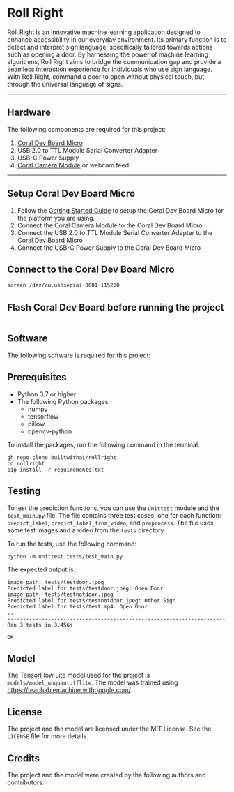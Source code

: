 # Roll Right
Roll Right is an innovative machine learning application designed to enhance accessibility in our everyday environment. Its primary function is to detect and interpret sign language, specifically tailored towards actions such as opening a door. By harnessing the power of machine learning algorithms, Roll Right aims to bridge the communication gap and provide a seamless interaction experience for individuals who use sign language. With Roll Right, command a door to open without physical touch, but through the universal language of signs.

---
## Hardware
The following components are required for this project:
1. [Coral Dev Board Micro](https://coral.ai/docs/dev-board-micro/get-started/)
2. USB 2.0 to TTL Module Serial Converter Adapter
3. USB-C Power Supply
4. [Coral Camera Module](https://coral.ai/docs/camera/datasheet) or webcam feed
---

## Setup Coral Dev Board Micro
1. Follow the [Getting Started Guide](https://coral.ai/docs/dev-board-micro/get-started/) to setup the Coral Dev Board Micro for the platform you are using.
2. Connect the Coral Camera Module to the Coral Dev Board Micro
3. Connect the USB 2.0 to TTL Module Serial Converter Adapter to the Coral Dev Board Micro
4. Connect the USB-C Power Supply to the Coral Dev Board Micro

## Connect to the Coral Dev Board Micro
```bash
screen /dev/cu.usbserial-0001 115200
```

## Flash Coral Dev Board before running the project
```bash

```

## Software
The following software is required for this project:

## Prerequisites
* Python 3.7 or higher
* The following Python packages:
  * numpy
  * tensorflow
  * pillow
  * opencv-python




To install the packages, run the following command in the terminal:

```
gh repo clone builtwithai/rollright
cd rollright
pip install -r requirements.txt
```


## Testing
To test the prediction functions, you can use the `unittest` module and the `test_main.py` file. The file contains three test cases, one for each function: `predict_label`, `predict_label_from_video`, and `preprocess`. The file uses some test images and a video from the `tests` directory.

To run the tests, use the following command:

```
python -m unittest tests/test_main.py
```

The expected output is:

```
image_path: tests/testdoor.jpeg
Predicted label for tests/testdoor.jpeg: Open Door
image_path: tests/testnotdoor.jpeg
Predicted label for tests/testnotdoor.jpeg: Other Sign
Predicted label for tests/test.mp4: Open Door
...
----------------------------------------------------------------------
Ran 3 tests in 3.456s

OK
```

## Model
The TensorFlow Lite model used for the project is `models/model_unquant.tflite`. The model was trained using https://teachablemachine.withgoogle.com/


## License
The project and the model are licensed under the MIT License. See the `LICENSE` file for more details.

## Credits
The project and the model were created by the following authors and contributors:

